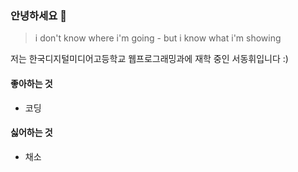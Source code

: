 ### 안녕하세요 👋

> i don't know where i'm going - but i know what i'm showing

저는 한국디지털미디어고등학교 웹프로그래밍과에 재학 중인 서동휘입니다 :)

#### 좋아하는 것

- 코딩

#### 싫어하는 것

- 채소
